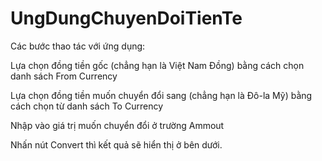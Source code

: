 # UngDungChuyenDoiTienTe
Các bước thao tác với ứng dụng:

Lựa chọn đồng tiền gốc (chẳng hạn là Việt Nam Đồng) bằng cách chọn danh sách From Currency

Lựa chọn đồng tiền muốn chuyển đổi sang (chẳng hạn là Đô-la Mỹ) bằng cách chọn từ danh sách To Currency

Nhập vào giá trị muốn chuyển đổi ở trường Ammout

Nhấn nút Convert thì kết quả sẽ hiển thị ở bên dưới.
